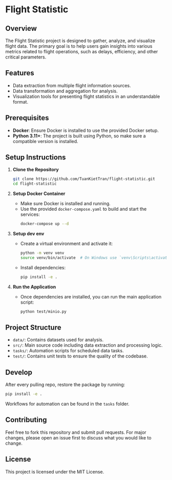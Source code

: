 # Flight Statistic

## Overview
The Flight Statistic project is designed to gather, analyze, and visualize flight data. The primary goal is to help users gain insights into various metrics related to flight operations, such as delays, efficiency, and other critical parameters.

## Features
- Data extraction from multiple flight information sources.
- Data transformation and aggregation for analysis.
- Visualization tools for presenting flight statistics in an understandable format.

## Prerequisites
- **Docker**: Ensure Docker is installed to use the provided Docker setup.
- **Python 3.11+**: The project is built using Python, so make sure a compatible version is installed.

## Setup Instructions

1. **Clone the Repository**
   ```bash
   git clone https://github.com/TuanKietTran/flight-statistic.git
   cd flight-statistic
   ```

2. **Setup Docker Container**
   - Make sure Docker is installed and running.
   - Use the provided `docker-compose.yaml` to build and start the services:
     ```bash
     docker-compose up --d
     ```

3. **Setup dev env**
   - Create a virtual environment and activate it:
     ```bash
     python -m venv venv
     source venv/bin/activate  # On Windows use `venv\Scripts\activate`
     ```
   - Install dependencies:
     ```bash
     pip install -e .
     ```

4. **Run the Application**
   - Once dependencies are installed, you can run the main application script:
     ```bash
     python test/minio.py
     ```

## Project Structure
- `data/`: Contains datasets used for analysis.
- `src/`: Main source code including data extraction and processing logic.
- `tasks/`: Automation scripts for scheduled data tasks.
- `test/`: Contains unit tests to ensure the quality of the codebase.

## Develop
After every pulling repo, restore the package by running:
```bash
pip install -e .
```
Workflows for automation can be found in the `tasks` folder.

## Contributing
Feel free to fork this repository and submit pull requests. For major changes, please open an issue first to discuss what you would like to change.

## License
This project is licensed under the MIT License.

